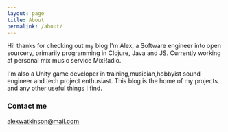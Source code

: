 ```yaml
---
layout: page
title: About
permalink: /about/
---
```


Hi! thanks for checking out my blog I'm Alex, a Software engineer into open sourcery, primarily programming in Clojure, Java and JS. Currently working at personal mix music service MixRadio. 

I'm also a Unity game developer in training,musician,hobbyist sound engineer and tech project enthusiast. This blog is the home of my projects and any other useful things I find.

### Contact me

[alexwatkinson@mail.com](mailto:alexwatkinson@mail.com)
